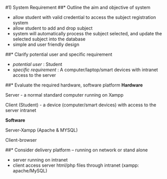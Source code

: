 #1) System Requirement
##* Outline the aim and objective of system 
- allow student with valid credential to access the subject registration system
- allow student to add and drop subject 
- system will automatically process the subject selected, and update the selected subject into the database
- simple and user friendly design

##* Clarify potential user and specific requirement
- *potential user* : Student
- *specific requirement* : A computer/laptop/smart devices with intranet access to the server

##* Evaluate the required hardware, software platform 
__Hardware__

Server           - a normal standard computer running on Xampp

Client (Student) - a device (computer/smart devices) with access to the server intranet

__Software__

 Server-Xampp (Apache & MYSQL)

 Client-browser


##* Consider delivery platform – running on network or stand alone
- server running on intranet
- client access server html/php files through intranet (xampp: apache/MySQL)
